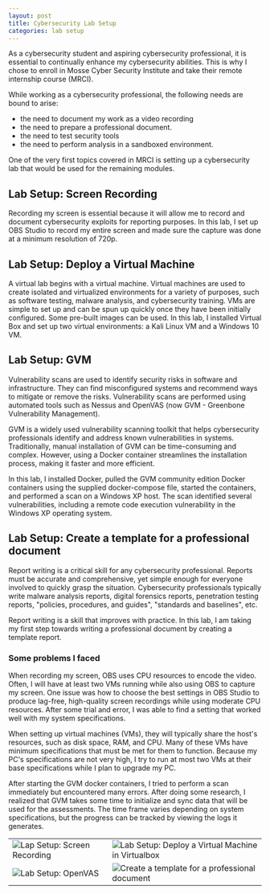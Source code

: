 ```yaml
---
layout: post
title: Cybersecurity Lab Setup
categories: lab setup
---
```


As a cybersecurity student and aspiring cybersecurity professional, it is essential to continually enhance my cybersecurity abilities. This is why I chose to enroll in Mosse Cyber Security Institute and take their remote internship course (MRCI).

While working as a cybersecurity professional, the following needs are bound to arise:

- the need to document my work as a video recording
- the need to prepare a professional document.
- the need to test security tools
- the need to perform analysis in a sandboxed environment.

One of the very first topics covered in MRCI is setting up a cybersecurity lab that would be used for the remaining modules.


## Lab Setup: Screen Recording

Recording my screen is essential because it will allow me to record and document cybersecurity exploits for reporting purposes. In this lab, I set up OBS Studio to record my entire screen and made sure the capture was done at a minimum resolution of 720p.


## Lab Setup: Deploy a Virtual Machine

A virtual lab begins with a virtual machine. Virtual machines are used to create isolated and virtualized environments for a variety of purposes, such as software testing, malware analysis, and cybersecurity training. VMs are simple to set up and can be spun up quickly once they have been initially configured. Some pre-built images can be used. In this lab, I installed Virtual Box and set up two virtual environments: a Kali Linux VM and a Windows 10 VM.


## Lab Setup: GVM

Vulnerability scans are used to identify security risks in software and infrastructure. They can find misconfigured systems and recommend ways to mitigate or remove the risks. Vulnerability scans are performed using automated tools such as Nessus and OpenVAS (now GVM - Greenbone Vulnerability Management).

GVM is a widely used vulnerability scanning toolkit that helps cybersecurity professionals identify and address known vulnerabilities in systems. Traditionally, manual installation of GVM can be time-consuming and complex. However, using a Docker container streamlines the installation process, making it faster and more efficient.

In this lab, I installed Docker, pulled the GVM community edition Docker containers using the supplied docker-compose file, started the containers, and performed a scan on a Windows XP host. The scan identified several vulnerabilities, including a remote code execution vulnerability in the Windows XP operating system.


## Lab Setup: Create a template for a professional document

Report writing is a critical skill for any cybersecurity professional. Reports must be accurate and comprehensive, yet simple enough for everyone involved to quickly grasp the situation. Cybersecurity professionals typically write malware analysis reports, digital forensics reports, penetration testing reports, "policies, procedures, and guides", "standards and baselines", etc.

Report writing is a skill that improves with practice. In this lab, I am taking my first step towards writing a professional document by creating a template report.


### Some problems I faced

When recording my screen, OBS uses CPU resources to encode the video. Often, I will have at least two VMs running while also using OBS to capture my screen. One issue was how to choose the best settings in OBS Studio to produce lag-free, high-quality screen recordings while using moderate CPU resources. After some trial and error, I was able to find a setting that worked well with my system specifications.

When setting up virtual machines (VMs), they will typically share the host's resources, such as disk space, RAM, and CPU. Many of these VMs have minimum specifications that must be met for them to function. Because my PC's specifications are not very high, I try to run at most two VMs at their base specifications while I plan to upgrade my PC.

After starting the GVM docker containers, I tried to perform a scan immediately but encountered many errors. After doing some research, I realized that GVM takes some time to initialize and sync data that will be used for the assessments. The time frame varies depending on system specifications, but the progress can be tracked by viewing the logs it generates.


|     |     |
| --- | --- |
| ![Lap Setup: Screen Recording](https://github.com/iukadike/blog/assets/58455326/d284f798-6ac1-49fc-aec7-ef3e34607af4) | ![Lab Setup: Deploy a Virtual Machine in Virtualbox](https://github.com/iukadike/blog/assets/58455326/5c435f61-9c8f-490a-ac96-2ac26e83d623) |
| ![Lab Setup: OpenVAS](https://github.com/iukadike/blog/assets/58455326/3f05cf0a-e312-423f-8547-fa3a1720b524) | ![Create a template for a professional document](https://github.com/iukadike/blog/assets/58455326/eae9a2ba-cac2-4938-a995-921c7cc28bdf) |
